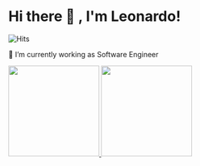 # Hi there 👋 , I'm Leonardo!
![Hits](https://hits.seeyoufarm.com/api/count/incr/badge.svg?url=https%3A%2F%2Flinktr.ee%2Fleosiagiann&count_bg=%238D00FF&title_bg=%23000000&icon=visualstudiocode.svg&icon_color=%23008CFF&title=Page+Views+&edge_flat=false)


🔭 I’m currently working as Software Engineer
<!--
**leosiagiannn/leosiagiannn** is a ✨ _special_ ✨ repository because its `README.md` (this file) appears on your GitHub profile.

Here are some ideas to get you started:


- 🌱 I’m currently learning ...
- 👯 I’m looking to collaborate on ...
- 🤔 I’m looking for help with ...
- 💬 Ask me about ...
- 📫 How to reach me: ...
- 😄 Pronouns: ...
- ⚡ Fun fact: ...
-->

<p align="left">
<a href="https://github.com/leosiagiann">
  <img height="180em" src="https://github-readme-stats-eight-theta.vercel.app/api?username=leosiagiann&show_icons=true&theme=algolia&include_all_commits=true&count_private=true"/>
  <img height="180em" src="https://github-readme-stats-eight-theta.vercel.app/api/top-langs/?username=leosiagiann&layout=compact&langs_count=8&theme=algolia"/>
</a>
</p>
